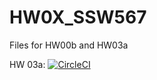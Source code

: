 # HW0X_SSW567
Files for HW00b and HW03a

HW 03a: [![CircleCI](https://dl.circleci.com/status-badge/img/circleci/PE3NYn3iNJZWesK285xfFm/7gk46TWeQ6rnL5RQC42gEg/tree/main.svg?style=svg)](https://dl.circleci.com/status-badge/redirect/circleci/PE3NYn3iNJZWesK285xfFm/7gk46TWeQ6rnL5RQC42gEg/tree/main)
